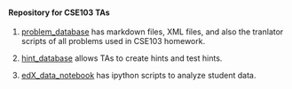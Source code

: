 #### Repository for CSE103 TAs

1. [problem_database](https://github.com/zhenzhai/TA_repo/tree/master/problem_database) has markdown files, XML files, and also the tranlator scripts of all problems used in CSE103 homework.

2. [hint_database](https://github.com/zhenzhai/TA_repo/tree/master/hint_database) allows TAs to create hints and test hints.

3. [edX_data_notebook](https://github.com/zhenzhai/TA_repo/tree/master/edX_data_notebook) has ipython scripts to analyze student data.
